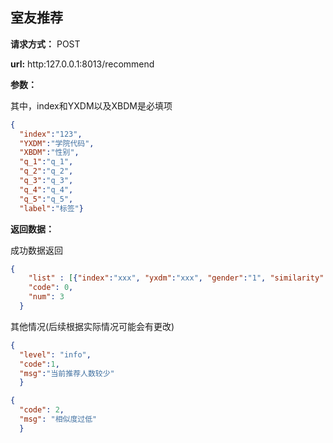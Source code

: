 ## 室友推荐
**请求方式：** POST

**url:** http:127.0.0.1:8013/recommend

**参数：** 

其中，index和YXDM以及XBDM是必填项
```json
{
  "index":"123", 
  "YXDM":"学院代码", 
  "XBDM":"性别", 
  "q_1":"q_1", 
  "q_2":"q_2", 
  "q_3":"q_3", 
  "q_4":"q_4", 
  "q_5":"q_5", 
  "label":"标签"}
```

**返回数据：**

成功数据返回
```json
{
    "list" : [{"index":"xxx", "yxdm":"xxx", "gender":"1", "similarity":"0.5"},{"index":"xxx", "yxdm":"xxx", "gender":"1", "similarity":"0.5"},{"index":"xxx", "yxdm":"xxx", "gender":"1", "similarity":"0.5"}],
    "code": 0,
    "num": 3
  }
```

其他情况(后续根据实际情况可能会有更改)
```json
{
  "level": "info", 
  "code":1, 
  "msg":"当前推荐人数较少"
  }
```

```json
{
  "code": 2, 
  "msg": "相似度过低"
  }
```






